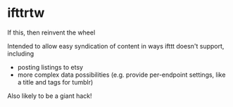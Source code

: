 ifttrtw
=======

If this, then reinvent the wheel

Intended to allow easy syndication of content in ways ifttt doesn't support, including
* posting listings to etsy
* more complex data possibilities (e.g. provide per-endpoint settings, like a title and tags for tumblr)

Also likely to be a giant hack!